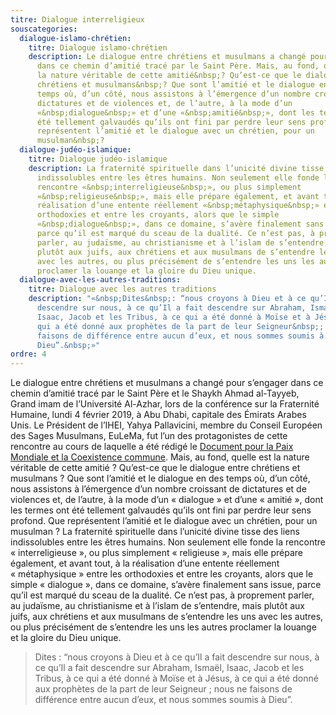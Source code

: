 ```yaml
---
titre: Dialogue interreligieux
souscategories:
  dialogue-islamo-chrétien:
    titre: Dialogue islamo-chrétien
    description: Le dialogue entre chrétiens et musulmans a changé pour s’engager
      dans ce chemin d’amitié tracé par le Saint Père. Mais, au fond, quelle est
      la nature véritable de cette amitié&nbsp;? Qu’est-ce que le dialogue entre
      chrétiens et musulmans&nbsp;? Que sont l’amitié et le dialogue en des
      temps où, d’un côté, nous assistons à l’émergence d’un nombre croissant de
      dictatures et de violences et, de l’autre, à la mode d’un
      «&nbsp;dialogue&nbsp;» et d’une «&nbsp;amitié&nbsp;», dont les termes ont
      été tellement galvaudés qu’ils ont fini par perdre leur sens profond. Que
      représentent l’amitié et le dialogue avec un chrétien, pour un
      musulman&nbsp;?
  dialogue-judéo-islamique:
    titre: Dialogue judéo-islamique
    description: La fraternité spirituelle dans l’unicité divine tisse des liens
      indissolubles entre les êtres humains. Non seulement elle fonde la
      rencontre «&nbsp;interreligieuse&nbsp;», ou plus simplement
      «&nbsp;religieuse&nbsp;», mais elle prépare également, et avant tout, à la
      réalisation d’une entente réellement «&nbsp;métaphysique&nbsp;» entre les
      orthodoxies et entre les croyants, alors que le simple
      «&nbsp;dialogue&nbsp;», dans ce domaine, s’avère finalement sans issue,
      parce qu’il est marqué du sceau de la dualité. Ce n’est pas, à proprement
      parler, au judaïsme, au christianisme et à l’islam de s’entendre, mais
      plutôt aux juifs, aux chrétiens et aux musulmans de s’entendre les uns
      avec les autres, ou plus précisément de s’entendre les uns les autres
      proclamer la louange et la gloire du Dieu unique.
  dialogue-avec-les-autres-traditions:
    titre: Dialogue avec les autres traditions
    description: "«&nbsp;Dites&nbsp;: “nous croyons à Dieu et à ce qu’Il a fait
      descendre sur nous, à ce qu’Il a fait descendre sur Abraham, Ismaël,
      Isaac, Jacob et les Tribus, à ce qui a été donné à Moïse et à Jésus, à ce
      qui a été donné aux prophètes de la part de leur Seigneur&nbsp;; nous ne
      faisons de différence entre aucun d’eux, et nous sommes soumis à
      Dieu”.&nbsp;»"
ordre: 4
---
```

Le dialogue entre chrétiens et musulmans a changé pour s’engager dans ce chemin d’amitié tracé par le Saint Père et le Shaykh Ahmad al-Tayyeb, Grand imam de l’Université Al-Azhar, lors de la conférence sur la Fraternité Humaine, lundi 4 février 2019, à Abu Dhabi, capitale des Émirats Arabes Unis. Le Président de l’IHEI, Yahya Pallavicini, membre du Conseil Européen des Sages Musulmans, EuLeMa, fut l’un des protagonistes de cette rencontre au cours de laquelle a été rédigé le [Document pour la Paix Mondiale et la Coexistence commune](http://www.vatican.va/content/francesco/fr/travels/2019/outside/documents/papa-francesco_20190204_documento-fratellanza-umana.html "Document pour la Paix Mondiale et la Coexistence commune"). Mais, au fond, quelle est la nature véritable de cette amitié&nbsp;? Qu’est-ce que le dialogue entre chrétiens et musulmans&nbsp;? Que sont l’amitié et le dialogue en des temps où, d’un côté, nous assistons à l’émergence d’un nombre croissant de dictatures et de violences et, de l’autre, à la mode d’un «&nbsp;dialogue&nbsp;» et d’une «&nbsp;amitié&nbsp;», dont les termes ont été tellement galvaudés qu’ils ont fini par perdre leur sens profond. Que représentent l’amitié et le dialogue avec un chrétien, pour un musulman&nbsp;? La fraternité spirituelle dans l’unicité divine tisse des liens indissolubles entre les êtres humains. Non seulement elle fonde la rencontre «&nbsp;interreligieuse&nbsp;», ou plus simplement «&nbsp;religieuse&nbsp;», mais elle prépare également, et avant tout, à la réalisation d’une entente réellement «&nbsp;métaphysique&nbsp;» entre les orthodoxies et entre les croyants, alors que le simple «&nbsp;dialogue&nbsp;», dans ce domaine, s’avère finalement sans issue, parce qu’il est marqué du sceau de la dualité. Ce n’est pas, à proprement parler, au judaïsme, au christianisme et à l’islam de s’entendre, mais plutôt aux juifs, aux chrétiens et aux musulmans de s’entendre les uns avec les autres, ou plus précisément de s’entendre les uns les autres proclamer la louange et la gloire du Dieu unique.

> Dites&nbsp;: “nous croyons à Dieu et à ce qu’Il a fait descendre sur nous, à ce qu’Il a fait descendre sur Abraham, Ismaël, Isaac, Jacob et les Tribus, à ce qui a été donné à Moïse et à Jésus, à ce qui a été donné aux prophètes de la part de leur Seigneur&nbsp;; nous ne faisons de différence entre aucun d’eux, et nous sommes soumis à Dieu”.